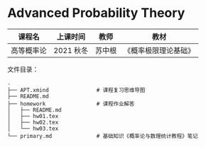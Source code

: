 # Advanced Probability Theory

| 课程名 | 上课时间 | 教师 | 教材 |
| - | - | - | - |
| 高等概率论 | 2021 秋冬 | 苏中根 | 《概率极限理论基础》 |

文件目录：

```Shell
.
├── APT.xmind               # 课程复习思维导图
├── README.md
├── homework                # 课程作业解答
│   ├── README.md
│   ├── hw01.tex
│   ├── hw02.tex
│   └── hw03.tex
└── primary.md              # 基础知识《概率论与数理统计教程》笔记
```
